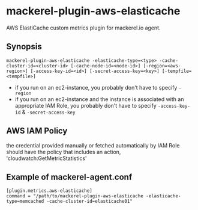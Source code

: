 mackerel-plugin-aws-elasticache
=======================

AWS ElastiCache custom metrics plugin for mackerel.io agent.

## Synopsis

```shell
mackerel-plugin-aws-elasticache -elasticache-type=<type> -cache-cluster-id=<cluster-id> [-cache-node-id=<node-id>] [-region=<aws-region>] [-access-key-id=<id>] [-secret-access-key=<key>] [-tempfile=<tempfile>]
```
* if you run on an ec2-instance, you probably don't have to specify `-region`
* if you run on an ec2-instance and the instance is associated with an appropriate IAM Role, you probably don't have to specify `-access-key-id` & `-secret-access-key`

## AWS IAM Policy
the credential provided manually or fetched automatically by IAM Role should have the policy that includes an action, 'cloudwatch:GetMetricStatistics'

## Example of mackerel-agent.conf

```
[plugin.metrics.aws-elasticache]
command = "/path/to/mackerel-plugin-aws-elasticache -elasticache-type=memcached -cache-cluster-id=elasticache01"
```
